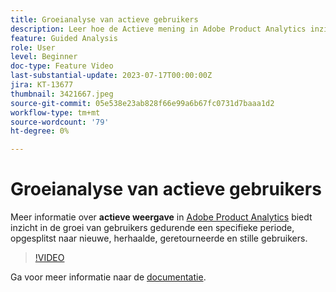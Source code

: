 ```yaml
---
title: Groeianalyse van actieve gebruikers
description: Leer hoe de Actieve mening in Adobe Product Analytics inzichten over de groei van gebruikers over een specifieke periode verstrekt, die door nieuwe, herhalende, terugkeer, en slapende gebruikers wordt verdeeld.
feature: Guided Analysis
role: User
level: Beginner
doc-type: Feature Video
last-substantial-update: 2023-07-17T00:00:00Z
jira: KT-13677
thumbnail: 3421667.jpeg
source-git-commit: 05e538e23ab828f66e99a6b67fc0731d7baaa1d2
workflow-type: tm+mt
source-wordcount: '79'
ht-degree: 0%

---
```



# Groeianalyse van actieve gebruikers

Meer informatie over **actieve weergave** in [Adobe Product Analytics](../../adobe-product-analytics/adobe-product-analytics-overview.md) biedt inzicht in de groei van gebruikers gedurende een specifieke periode, opgesplitst naar nieuwe, herhaalde, geretourneerde en stille gebruikers.

>[!VIDEO](https://video.tv.adobe.com/v/3421667/?learn=on)

Ga voor meer informatie naar de [documentatie](https://experienceleague.adobe.com/docs/analytics-platform/using/guided-analysis/user-growth/active.html).
